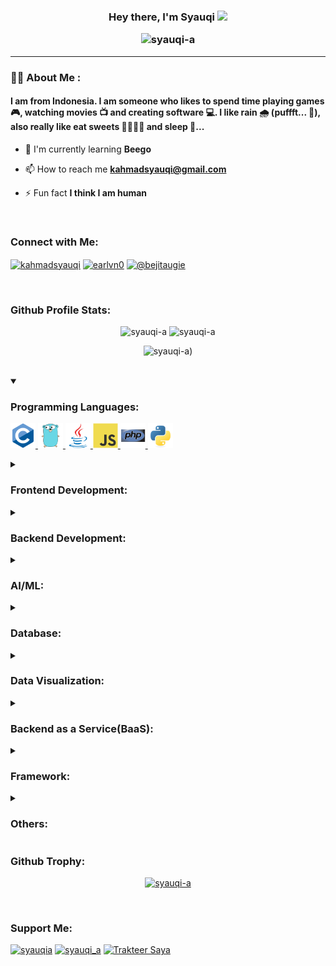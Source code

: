 <h3 align="center">
  Hey there, I'm Syauqi <img src="https://media.giphy.com/media/hvRJCLFzcasrR4ia7z/giphy.gif" width="30px"/>
  <p align="center"> <img src="https://komarev.com/ghpvc/?username=syauqi-a&label=Profile%20views&color=0e75b6&style=flat" alt="syauqi-a" /> </p>
</h3>

---

### :woman_technologist: About Me :

<h4>I am from Indonesia. I am someone who likes to spend time playing games 🎮, watching movies 📺 and creating software 💻. I like rain 🌧️ (puffft... 🤭), also really like eat sweets 🍩🍰🧁🍞 and sleep 🛌...</h4>

- 🌱 I'm currently learning **Beego**

- 📫 How to reach me **kahmadsyauqi@gmail.com**

- ⚡ Fun fact **I think I am human**

<br>

<h3 align="left">Connect with Me:</h3>
<p align="left">
    <a href="https://linkedin.com/in/kahmadsyauqi" target="blank"><img align="center" src="https://raw.githubusercontent.com/rahuldkjain/github-profile-readme-generator/master/src/images/icons/Social/linked-in-alt.svg" alt="kahmadsyauqi" height="30" width="40" /></a>
    <a href="https://fb.com/earlvn0" target="blank"><img align="center" src="https://raw.githubusercontent.com/rahuldkjain/github-profile-readme-generator/master/src/images/icons/Social/facebook.svg" alt="earlvn0" height="30" width="40" /></a>
    <a href="https://www.youtube.com/@bejitaugie201" target="blank"><img align="center" src="https://raw.githubusercontent.com/rahuldkjain/github-profile-readme-generator/master/src/images/icons/Social/youtube.svg" alt="@bejitaugie" height="30" width="40" /></a>
</p>

<br>

<h3 align="left">Github Profile Stats:</h3>
<p align="center" width="100%">
    <img width="49%" src="https://github-readme-stats.vercel.app/api?username=syauqi-a&show_icons=true&locale=en&theme=midnight-purple" alt="syauqi-a"> 
    <img width="49%" src="https://github-readme-streak-stats.herokuapp.com/?user=syauqi-a&theme=midnight-purple" alt="syauqi-a"> 
</p>

<p align="center" width="100%">
  <img width="49%" src="https://github-readme-stats.vercel.app/api/top-langs/?username=syauqi-a&hide=css,scss,html&layout=compact&theme=midnight-purple" alt="syauqi-a)">
</p>

<br>
<details open>
    <summary>
        <h3 align="left">Programming Languages:</h3>
    </summary>
    <p align="left">
        <a href="https://www.cprogramming.com/" target="_blank" rel="noreferrer"> <img src="https://raw.githubusercontent.com/devicons/devicon/master/icons/c/c-original.svg" alt="c" title="C programming language" width="40" height="40"/> </a>
        <a href="https://golang.org" target="_blank" rel="noreferrer"> <img src="https://raw.githubusercontent.com/devicons/devicon/master/icons/go/go-original.svg" alt="go" title="Golang" width="40" height="40"/> </a>
        <a href="https://www.java.com" target="_blank" rel="noreferrer"> <img src="https://raw.githubusercontent.com/devicons/devicon/master/icons/java/java-original.svg" alt="java" title="Java" width="40" height="40"/> </a>
        <a href="https://developer.mozilla.org/en-US/docs/Web/JavaScript" target="_blank" rel="noreferrer"> <img src="https://raw.githubusercontent.com/devicons/devicon/master/icons/javascript/javascript-original.svg" alt="javascript" title="JavaScript" width="40" height="40"/> </a>
        <a href="https://www.php.net" target="_blank" rel="noreferrer"> <img src="https://raw.githubusercontent.com/devicons/devicon/master/icons/php/php-original.svg" alt="php" title="PHP" width="40" height="40"/> </a>
        <a href="https://www.python.org" target="_blank" rel="noreferrer"> <img src="https://raw.githubusercontent.com/devicons/devicon/master/icons/python/python-original.svg" alt="python"  title="Python"width="40" height="40"/> </a>
    </p>
</details>

<details>
    <summary>
        <h3 align="left">Frontend Development:</h3>
    </summary>
    <p align="left">
        <a href="https://getbootstrap.com" target="_blank" rel="noreferrer"> <img src="https://raw.githubusercontent.com/devicons/devicon/master/icons/bootstrap/bootstrap-plain-wordmark.svg" alt="bootstrap" title="Bootstrap" width="40" height="40"/> </a>
        <a href="https://www.w3schools.com/css/" target="_blank" rel="noreferrer"> <img src="https://raw.githubusercontent.com/devicons/devicon/master/icons/css3/css3-original-wordmark.svg" alt="css3" title="CSS3" width="40" height="40"/> </a>
        <a href="https://www.w3.org/html/" target="_blank" rel="noreferrer"> <img src="https://raw.githubusercontent.com/devicons/devicon/master/icons/html5/html5-original-wordmark.svg" alt="html5" title="HTML5" width="40" height="40"/> </a>
    </p>
</details>

<details>
    <summary>
        <h3 align="left">Backend Development:</h3>
    </summary>
    <p align="left">
        <a href="https://expressjs.com" target="_blank" rel="noreferrer"> <img src="https://raw.githubusercontent.com/devicons/devicon/master/icons/express/express-original-wordmark.svg" alt="express" title="Express.js" width="40" height="40"/> </a>
    </p>
</details>

<details>
    <summary>
        <h3 align="left">AI/ML:</h3>
    </summary>
    <p align="left">
        <a href="https://pandas.pydata.org/" target="_blank" rel="noreferrer"> <img src="https://raw.githubusercontent.com/devicons/devicon/2ae2a900d2f041da66e950e4d48052658d850630/icons/pandas/pandas-original.svg" alt="pandas" title="Pandas" width="40" height="40"/> </a>
        <a href="https://scikit-learn.org/" target="_blank" rel="noreferrer"> <img src="https://upload.wikimedia.org/wikipedia/commons/0/05/Scikit_learn_logo_small.svg"alt="scikit_learn"  title="Scikit_learn" width="40" height="40"/> </a>
        <a href="https://www.tensorflow.org" target="_blank" rel="noreferrer"> <img src="https://www.vectorlogo.zone/logos/tensorflow/tensorflow-icon.svg" alt="tensorflow" title="TensorFlow" width="40" height="40"/> </a>
    </p>
</details>

<details>
    <summary>
        <h3 align="left">Database:</h3>
    </summary>
    <p align="left">
        <a href="https://www.mongodb.com/" target="_blank" rel="noreferrer"> <img src="https://raw.githubusercontent.com/devicons/devicon/master/icons/mongodb/mongodb-original-wordmark.svg" alt="mongodb" title="MongoDB" width="40" height="40"/> </a>
        <a href="https://www.mysql.com/" target="_blank" rel="noreferrer"> <img src="https://raw.githubusercontent.com/devicons/devicon/master/icons/mysql/mysql-original-wordmark.svg" alt="mysql"  title="MySQL"width="40" height="40"/> </a>
        <a href="https://www.postgresql.org" target="_blank" rel="noreferrer"> <img src="https://raw.githubusercontent.com/devicons/devicon/master/icons/postgresql/postgresql-original-wordmark.svg"alt="postgresql"  title="PostgreSQL" width="40" height="40"/> </a>
    </p>
</details>

<details>
    <summary>
        <h3 align="left">Data Visualization:</h3>
    </summary>
    <p align="left">
        <a href="https://www.chartjs.org" target="_blank" rel="noreferrer"> <img src="https://www.chartjs.org/media/logo-title.svg" alt="chartjs"  title="Chart.js"width="40" height="40"/> </a>
    </p>
</details>

<details>
    <summary>
        <h3 align="left">Backend as a Service(BaaS):</h3>
    </summary>
    <p align="left">
        <a href="https://heroku.com" target="_blank" rel="noreferrer"> <img src="https://www.vectorlogo.zone/logos/heroku/heroku-icon.svg" alt="heroku" title="Heroku" width="40" height="40"/> </a>
    </p>
</details>

<details>
    <summary>
        <h3 align="left">Framework:</h3>
    </summary>
    <a href="https://flask.palletsprojects.com/" target="_blank" rel="noreferrer"> <img src="https://www.vectorlogo.zone/logos/pocoo_flask/pocoo_flask-icon.svg" alt="flask" title="Flask" width="40" height="40"/> </a>
    <a href="https://laravel.com/" target="_blank" rel="noreferrer"> <img src="https://raw.githubusercontent.com/devicons/devicon/master/icons/laravel/laravel-plain-wordmark.svg" alt="laravel" title="Laravel" width="40" height="40"/> </a>
    <a href="https://pkg.go.dev/github.com/astaxie/beego" target="_blank" rel="noreferrer"> <img src="https://ucarecdn.com/6d9c68ca-dc69-4f99-b3f4-1370a349a638/-/format/auto/-/progressive/yes/-/preview/480x480/" alt="beego" title="Beego" height="40"/> </a>
</details>

<details>
    <summary>
        <h3 align="left">Others:</h3>
    </summary>
    <p align="left">
        <a href="https://www.arduino.cc/" target="_blank" rel="noreferrer"> <img src="https://cdn.worldvectorlogo.com/logos/arduino-1.svg" alt="arduino" title="Arduino" width="40" height="40"/> </a>
        <a href="https://git-scm.com/" target="_blank" rel="noreferrer"> <img src="https://www.vectorlogo.zone/logos/git-scm/git-scm-icon.svg" alt="git" title="Git" width="40" height="40"/> </a>
        <a href="https://www.linux.org/" target="_blank" rel="noreferrer"> <img src="https://raw.githubusercontent.com/devicons/devicon/master/icons/linux/linux-original.svg" alt="linux" title="Linux" width="40" height="40"/> </a>
    </p>
</details>

<h3 align="left">Github Trophy:</h3>
<p align="center">
    <a href="https://github.com/ryo-ma/github-profile-trophy"><img src="https://github-profile-trophy.vercel.app/?username=syauqi-a" alt="syauqi-a" /></a>
</p>

<br>

<h3 align="left">Support Me:</h3>
<p>
    <a href="http://www.buymeacoffee.com/syauqia"><img src="https://cdn.buymeacoffee.com/buttons/v2/default-yellow.png" height="50" width="210" alt="syauqia" title="Send me a tip with Buy Me a Coffe"></a>
    <a href="https://ko-fi.com/syauqi_a"><img src="https://cdn.ko-fi.com/cdn/kofi3.png?v=3" height="50" width="210" alt="syauqi_a" title="Send me a tip with Ko-fi"></a>
    <a href="https://trakteer.id/syauqi-a/tip" target="_blank"><img id="wse-buttons-preview" src="https://cdn.trakteer.id/images/embed/trbtn-purple-3.png" height="50" style="border:0px;height:50px;" alt="Trakteer Saya" title="Send me a cendol with Trakteer"></a>
</p>

